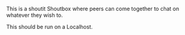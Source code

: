 This is a shoutit Shoutbox where peers can come together to chat on whatever they wish to.

This should be run on a Localhost.